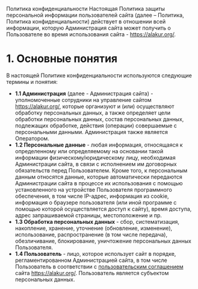 Политика конфиденциальности
Настоящая Политика защиты персональной информации пользователей сайта (далее – Политика, Политика конфиденциальности) действует в отношении всей информации, которую Администрация сайта может получить о Пользователе во время использования сайта - https://alakur.org/.

# **1.** Основные понятия
В настоящей Политике конфиденциальности используются следующие термины и понятия:


- **1.1 Администрация** (далее - Администрация сайта) - уполномоченные сотрудники на управление сайтом https://alakur.org/, которые организуют и (или) осуществляют обработку персональных данных, а также определяет цели обработки персональных данных, состав персональных данных, подлежащих обработке, действия (операции) совершаемые с персональными данными. Администрация также является Оператором.
- **1.2 Персональные данные** - любая информация, относящаяся к определенному или определяемому на основании такой информации физическому/юридическому лицу, необходимая Администрации сайта, в связи с исполнением им договорных обязательств перед Пользователем.
Кроме того, к персональным данным относятся данные, которые автоматически передаются Администрации сайта в процессе их использования с помощью установленного на устройстве Пользователя программного обеспечения, в том числе IP-адрес, информация из cookie, информация о браузере пользователя (или иной программе с помощью которой осуществляется доступ к сайту), время доступа, адрес запрашиваемой страницы, местоположение и пр.
- **1.3 Обработка персональных данных** - сбор, систематизация, накопление, хранение, уточнение (обновление, изменение), использование, распространение (в том числе передача), обезличивание, блокирование, уничтожение персональных данных Пользователя.
- **1.4 Пользователь** - лицо, которое использует сайт в порядке, регламентированном Администрацией сайта, в том числе Пользователь в соответствии с [пользовательским соглашением](https://alakur.org/terms-of-use) сайта https://alakur.org/. Пользователь является субъектом персональных данных.
